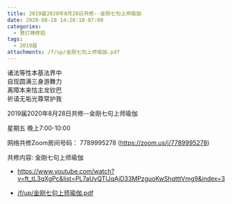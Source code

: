 ```yaml
---
title: 2019届2020年8月28日共修--金刚七句上师瑜伽
date: 2020-08-28 14:28:10-07:00
categories:
  - 慧灯禅修班
tags:
  - 2019届
attachments: /f/up/金刚七句上师瑜伽.pdf
---
```

诸法等性本基法界中  
自现圆满三身游舞力  
离障本来怙主龙钦巴  
祈请无垢光尊常护我  

2019届2020年8月28日共修--金刚七句上师瑜伽

星期五 晚上7:00-10:00  

网络共修Zoom房间号码： 7789995278 (<https://zoom.us/j/7789995278>)

共修内容: 金刚七句上师瑜伽

  - <https://www.youtube.com/watch?v=ft_tL3qXgPc&list=PL7aUyQTIJqAjD33MPzguoKwShqtttVmg9&index=3>

- [/f/up/金刚七句上师瑜伽.pdf](/f/up/金刚七句上师瑜伽.pdf)